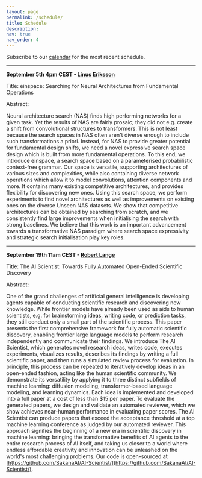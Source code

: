 ```yaml
---
layout: page
permalink: /schedule/
title: Schedule
description: 
nav: true
nav_order: 4
---
```



Subscribe to our [calendar](https://calendar.google.com/calendar/u/2?cid=YXV0b21sc2VtaW5hckBnbWFpbC5jb20) for the most recent schedule.


---------

**September 5th 4pm CEST - [Linus Eriksson](https://linusericsson.github.io/)**

Title: einspace: Searching for Neural Architectures from Fundamental Operations


Abstract: 

Neural architecture search (NAS) finds high performing networks for a given task. Yet the results of NAS are fairly prosaic; they did not e.g. create a shift from convolutional structures to transformers. This is not least because the search spaces in NAS often aren't diverse enough to include such transformations a priori. Instead, for NAS to provide greater potential for fundamental design shifts, we need a novel expressive search space design which is built from more fundamental operations. To this end, we introduce einspace, a search space based on a parameterised probabilistic context-free grammar. Our space is versatile, supporting architectures of various sizes and complexities, while also containing diverse network operations which allow it to model convolutions, attention components and more. It contains many existing competitive architectures, and provides flexibility for discovering new ones. Using this search space, we perform experiments to find novel architectures as well as improvements on existing ones on the diverse Unseen NAS datasets. We show that competitive architectures can be obtained by searching from scratch, and we consistently find large improvements when initialising the search with strong baselines. We believe that this work is an important advancement towards a transformative NAS paradigm where search space expressivity and strategic search initialisation play key roles.



---------

**September 19th 11am CEST - [Robert Lange](https://roberttlange.github.io/)**

Title: The AI Scientist: Towards Fully Automated Open-Ended Scientific Discovery


Abstract: 

One of the grand challenges of artificial general intelligence is developing agents capable of conducting scientific research and discovering new knowledge. While frontier models have already been used as aids to human scientists, e.g. for brainstorming ideas, writing code, or prediction tasks, they still conduct only a small part of the scientific process. This paper presents the first comprehensive framework for fully automatic scientific discovery, enabling frontier large language models to perform research independently and communicate their findings. We introduce The AI Scientist, which generates novel research ideas, writes code, executes experiments, visualizes results, describes its findings by writing a full scientific paper, and then runs a simulated review process for evaluation. In principle, this process can be repeated to iteratively develop ideas in an open-ended fashion, acting like the human scientific community. We demonstrate its versatility by applying it to three distinct subfields of machine learning: diffusion modeling, transformer-based language modeling, and learning dynamics. Each idea is implemented and developed into a full paper at a cost of less than $15 per paper. To evaluate the generated papers, we design and validate an automated reviewer, which we show achieves near-human performance in evaluating paper scores. The AI Scientist can produce papers that exceed the acceptance threshold at a top machine learning conference as judged by our automated reviewer. This approach signifies the beginning of a new era in scientific discovery in machine learning: bringing the transformative benefits of AI agents to the entire research process of AI itself, and taking us closer to a world where endless affordable creativity and innovation can be unleashed on the world's most challenging problems. Our code is open-sourced at [https://github.com/SakanaAI/AI-Scientist/](https://github.com/SakanaAI/AI-Scientist/).
